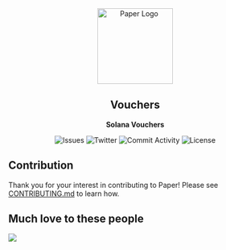 <div align="center">
	<img width="150px" src="icons/large.png" alt="Paper Logo">
	<h2>Vouchers</h2>
	<p>
		<strong>Solana Vouchers</strong>
	</p>
	<p>
		<img src="https://img.shields.io/github/issues/SolanaPH/solana-vouchers?style=for-the-badge" alt="Issues">
		<img src="https://img.shields.io/twitter/follow/SolanaPH?color=%2300acee&style=for-the-badge" alt="Twitter">
		<img src="https://img.shields.io/github/commit-activity/w/SolanaPH/solana-vouchers?style=for-the-badge" alt="Commit Activity">
		<img src="https://img.shields.io/github/license/SolanaPH/solana-vouchers?style=for-the-badge" alt="License">
	</p>
</div>


## Contribution

Thank you for your interest in contributing to Paper! Please see [CONTRIBUTING.md](./CONTRIBUTING.md) to learn how.

## Much love to these people
<div align="left">
<a href="https://github.com/kquirapas/solana-vouchers/graphs/contributors">
  <img src="https://contrib.rocks/image?repo=kquirapas/solana-vouchers" />
</a>
</div>
